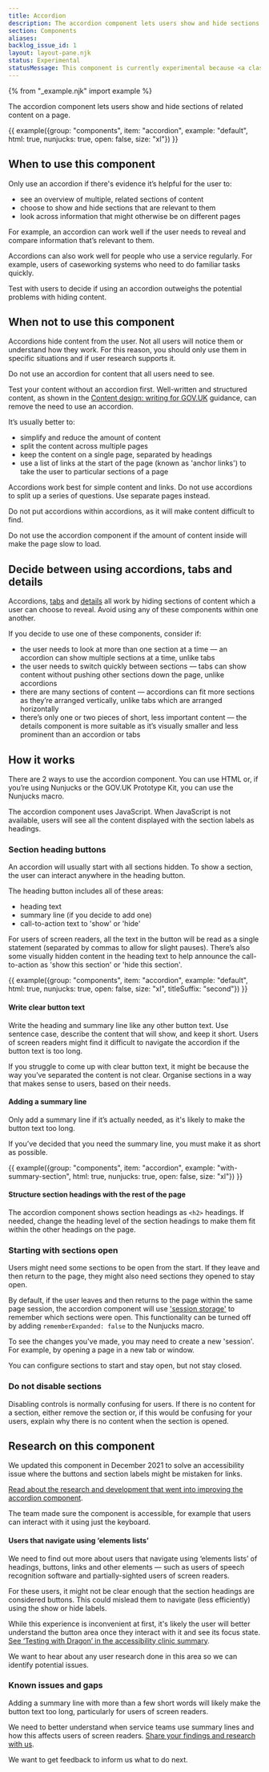 ```yaml
---
title: Accordion
description: The accordion component lets users show and hide sections of related content on a page
section: Components
aliases:
backlog_issue_id: 1
layout: layout-pane.njk
status: Experimental
statusMessage: This component is currently experimental because <a class="govuk-link" href="#known-issues-and-gaps">more research</a> is needed to validate it.
---
```


{% from "_example.njk" import example %}

The accordion component lets users show and hide sections of related content on a page.

{{ example({group: "components", item: "accordion", example: "default", html: true, nunjucks: true, open: false, size: "xl"}) }}

## When to use this component

Only use an accordion if there's evidence it’s helpful for the user to:

- see an overview of multiple, related sections of content
- choose to show and hide sections that are relevant to them
- look across information that might otherwise be on different pages

For example, an accordion can work well if the user needs to reveal and compare information that’s relevant to them.

Accordions can also work well for people who use a service regularly. For example, users of caseworking systems who need to do familiar tasks quickly.

Test with users to decide if using an accordion outweighs the potential problems with hiding content.

## When not to use this component

Accordions hide content from the user. Not all users will notice them or understand how they work. For this reason, you should only use them in specific situations and if user research supports it.

Do not use an accordion for content that all users need to see.

Test your content without an accordion first. Well-written and structured content, as shown in the [Content design: writing for GOV.UK](https://www.gov.uk/guidance/content-design/writing-for-gov-uk) guidance, can remove the need to use an accordion.

It’s usually better to:

- simplify and reduce the amount of content
- split the content across multiple pages
- keep the content on a single page, separated by headings
- use a list of links at the start of the page (known as 'anchor links') to take the user to particular sections of a page

Accordions work best for simple content and links. Do not use accordions to split up a series of questions. Use separate pages instead.

Do not put accordions within accordions, as it will make content difficult to find.

Do not use the accordion component if the amount of content inside will make the page slow to load.

## Decide between using accordions, tabs and details

Accordions, [tabs](/components/tabs/) and [details](/components/details/) all work by hiding sections of content which a user can choose to reveal. Avoid using any of these components within one another.

If you decide to use one of these components, consider if:

- the user needs to look at more than one section at a time — an accordion can show multiple sections at a time, unlike tabs
- the user needs to switch quickly between sections — tabs can show content without pushing other sections down the page, unlike accordions
- there are many sections of content — accordions can fit more sections as they’re arranged vertically, unlike tabs which are arranged horizontally
- there’s only one or two pieces of short, less important content — the details component is more suitable as it’s visually smaller and less prominent than an accordion or tabs

## How it works

There are 2 ways to use the accordion component. You can use HTML or, if you’re using Nunjucks or the GOV.UK Prototype Kit, you can use the Nunjucks macro.

The accordion component uses JavaScript. When JavaScript is not available, users will see all the content displayed with the section labels as headings.

### Section heading buttons

An accordion will usually start with all sections hidden. To show a section, the user can interact anywhere in the heading button.

The heading button includes all of these areas:

- heading text
- summary line (if you decide to add one)
- call-to-action text to 'show' or 'hide'

For users of screen readers, all the text in the button will be read as a single statement (separated by commas to allow for slight pauses). There’s also some visually hidden content in the heading text to help announce the call-to-action as 'show this section' or 'hide this section'.

{{ example({group: "components", item: "accordion", example: "default", html: true, nunjucks: true, open: false, size: "xl", titleSuffix: "second"}) }}

#### Write clear button text

Write the heading and summary line like any other button text. Use sentence case, describe the content that will show, and keep it short.
Users of screen readers might find it difficult to navigate the accordion if the button text is too long.

If you struggle to come up with clear button text, it might be because the way you’ve separated the content is not clear. Organise sections in a way that makes sense to users, based on their needs.

#### Adding a summary line

Only add a summary line if it’s actually needed, as it's likely to make the button text too long.

If you’ve decided that you need the summary line, you must make it as short as possible.

{{ example({group: "components", item: "accordion", example: "with-summary-section", html: true, nunjucks: true, open: false, size: "xl"}) }}

#### Structure section headings with the rest of the page

The accordion component shows section headings as `<h2>` headings. If needed, change the heading level of the section headings to make them fit within the other headings on the page.

### Starting with sections open

Users might need some sections to be open from the start. If they leave and then return to the page, they might also need sections they opened to stay open.

By default, if the user leaves and then returns to the page within the same page session, the accordion component will use ['session storage'](https://developer.mozilla.org/en-US/docs/Web/API/Window/sessionStorage) to remember which sections were open. This functionality can be turned off by adding `rememberExpanded: false` to the Nunjucks macro.

To see the changes you've made, you may need to create a new 'session'. For example, by opening a page in a new tab or window.

You can configure sections to start and stay open, but not stay closed.

### Do not disable sections

Disabling controls is normally confusing for users. If there is no content for a section, either remove the section or, if this would be confusing for your users, explain why there is no content when the section is opened.

## Research on this component

We updated this component in December 2021 to solve an accessibility issue where the buttons and section labels might be mistaken for links.

[Read about the research and development that went into improving the accordion component](https://github.com/alphagov/govuk-design-system-backlog/issues/1#issuecomment-995675898).

The team made sure the component is accessible, for example that users can interact with it using just the keyboard.

#### Users that navigate using ‘elements lists’

We need to find out more about users that navigate using ‘elements lists’ of headings, buttons, links and other elements — such as users of speech recognition software and partially-sighted users of screen readers.

For these users, it might not be clear enough that the section headings are considered buttons. This could mislead them to navigate (less efficiently) using the show or hide labels.

While this experience is inconvenient at first, it's likely the user will better understand the button area once they interact with it and see its focus state. [See ‘Testing with Dragon’ in the accessibility clinic summary](https://github.com/alphagov/govuk-frontend/issues/2295#issuecomment-906449543).

We want to hear about any user research done in this area so we can identify potential issues.

### Known issues and gaps

Adding a summary line with more than a few short words will likely make the button text too long, particularly for users of screen readers.

We need to better understand when service teams use summary lines and how this affects users of screen readers. [Share your findings and research with us](https://github.com/alphagov/govuk-design-system-backlog/issues/1).

We want to get feedback to inform us what to do next.
